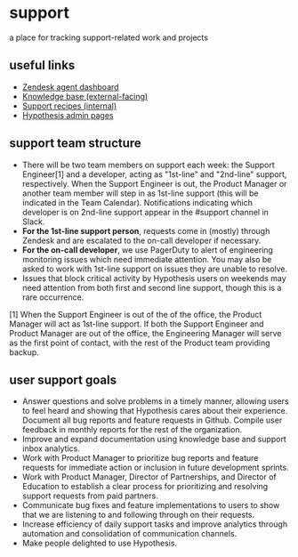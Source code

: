 # support
a place for tracking support-related work and projects

## useful links
- [Zendesk agent dashboard](https://hypothesis.zendesk.com/agent/dashboard)
- [Knowledge base (external-facing)](https://web.hypothes.is/help/)
- [Support recipes (internal)](https://drive.google.com/open?id=1vdvdO-woOOlZIFEUXpnW8LBcYc1VBVYl)
- [Hypothesis admin pages](https://hypothes.is/admin/)

## support team structure
- There will be two team members on support each week: the Support Engineer[1] and a developer, acting as "1st-line" and "2nd-line" support, respectively. When the Support Engineer is out, the Product Manager or another team member will step in as 1st-line support (this will be indicated in the Team Calendar). Notifications indicating which developer is on 2nd-line support appear in the #support channel in Slack.
- **For the 1st-line support person**, requests come in (mostly) through Zendesk and are escalated to the on-call developer if necessary.
- **For the on-call developer**, we use PagerDuty to alert of engineering monitoring issues which need immediate attention. You may also be asked to work with 1st-line support on issues they are unable to resolve. 
- Issues that block critical activity by Hypothesis users on weekends may need attention from both first and second line support, though this is a rare occurrence.

[1] When the Support Engineer is out of the of the office, the Product Manager will act as 1st-line support. If both the Support Engineer and Product Manager are out of the office, the Engineering Manager will serve as the first point of contact, with the rest of the Product team providing backup.

## user support goals 
- Answer questions and solve problems in a timely manner, allowing users to feel heard and showing that Hypothesis cares about their experience. 
Document all bug reports and feature requests in Github. Compile user feedback in monthly reports for the rest of the organization. 
- Improve and expand documentation using knowledge base and support inbox analytics.
- Work with Product Manager to prioritize bug reports and feature requests for immediate action or inclusion in future development sprints. 
- Work with Product Manager, Director of Partnerships, and Director of Education to establish a clear process for prioritizing and resolving support requests from paid partners. 
- Communicate bug fixes and feature implementations to users to show that we are listening to and following through on their requests. 
- Increase efficiency of daily support tasks and improve analytics through automation and consolidation of communication channels.
- Make people delighted to use Hypothesis.
